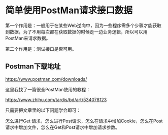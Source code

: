 # 简单使用PostMan请求接口数据

第一个作用是：一般用于在某些Web逆向中，因为一些程序需多个步骤才能获取到数据，为了不用每次都在获取数据的时候走一边业务逻辑，所以可以用PostMan来请求数据。

第二个作用是：测试接口是否可用。

## Postman下载地址

https://www.postman.com/downloads/

这里我找了一篇很全PostMan使用的教程：

https://www.zhihu.com/tardis/bd/art/534078123


只需要把文章里的以下问题学会即可：

怎么进行Get 请求，怎么进行Post请求，怎么在请求中增加Cookie，怎么在Post请求中增加文件，怎么在Get和Post请求中增加请求参数。